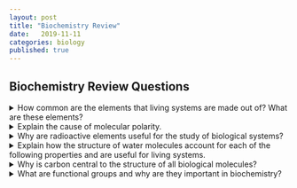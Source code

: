 ```yaml
---
layout: post
title: "Biochemistry Review"
date:   2019-11-11
categories: biology
published: true
---
```


## Biochemistry Review Questions

<details><summary>How common are the elements that living systems are made out of?  What are these elements?</summary>
<p>

> Hydrogen, Carbon, Oxygen, Nitrogen

</p></details>

<details><summary>Explain the cause of molecular polarity. </summary>
<p>

> Molecular polarity occurs when there is an unequal sharing of covalent bonding electrons between two non-metals. When one has a greater/stronger electronegativity (hold of electrons) than another, a polar bond occurs.

</p></details>

<details><summary>Why are radioactive elements useful for the study of biological systems?  </summary>
<p>

> Scientists can tag specific molecules without alternating the structure or function of the studied compounds.   

</p></details>

<details><summary>Explain how the structure of water molecules account for each of the following properties and are useful for living systems.  </summary>
<p>

| **Property of Water**                   | **How does H2O molecular structure  account for this property?** | **Where / How is this property useful for  living systems?** |
| --------------------------------------- | ------------------------------------------------------------ | ------------------------------------------------------------ |
| Cohesion                                | Attraction of  water to itself due to hydrogen bonds         | Surface tension: eg. Water strider                           |
| Adhesion                                | Water is polar  and climbs on surfaces that are more polar than itself | Capillary action (water in xylem)                            |
| High Specific  Heat                     | Takes lots of  thermal energy to break hydrogen bonds        | Minimizes changes in temperature (water used to distribute  heat) |
| Specific heat of  Vaporization          | Takes high energy  for hydrogen bonds to be broken into gas  | Evaporative cooling (kinetic energy leaves body, average  kinetic decreases hence cooler. |
| Floating Ice                            | As water is  frozen it expands making it less dense          | Ice floating to keep organisms alive in the winter           |
| -      Good  Solvent Properties         | -      Due to  polarity water is able to form electrostatic interactions with other polar  molecules or ions. | -    Carries valuable material and  nutrients, minerals for organisms |
| -      Dissociation  of Water Molecules | -      Allows  dissociation of salt, ions, and other polar molecules | -    Leads to acids and bases  which allows pH alteration    |

</p></details>

<details><summary>Why is carbon central to the structure of all biological molecules?   </summary>
<p>

> It has four valence electrons which means it can form single, double, and triple bonds! That means many elements can bond to it. Carbon-carbon bonds are extremely strong.

</p></details>

<details><summary>What are functional groups and why are they important in biochemistry?</summary>
<p>

> They act as chemical motifs and their presence allows us to predict properties and behaviours of those molecules.

</p></details>



